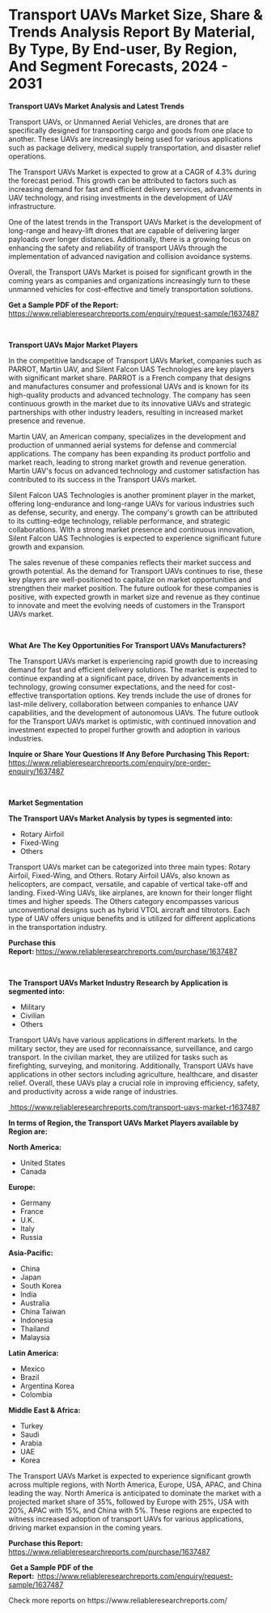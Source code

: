 <p><h1>Transport UAVs Market Size, Share & Trends Analysis Report By Material, By Type, By End-user, By Region, And Segment Forecasts, 2024 - 2031</h1></p><p><strong>Transport UAVs Market Analysis and Latest Trends</strong></p>
<p><p>Transport UAVs, or Unmanned Aerial Vehicles, are drones that are specifically designed for transporting cargo and goods from one place to another. These UAVs are increasingly being used for various applications such as package delivery, medical supply transportation, and disaster relief operations.</p><p>The Transport UAVs Market is expected to grow at a CAGR of 4.3% during the forecast period. This growth can be attributed to factors such as increasing demand for fast and efficient delivery services, advancements in UAV technology, and rising investments in the development of UAV infrastructure.</p><p>One of the latest trends in the Transport UAVs Market is the development of long-range and heavy-lift drones that are capable of delivering larger payloads over longer distances. Additionally, there is a growing focus on enhancing the safety and reliability of transport UAVs through the implementation of advanced navigation and collision avoidance systems.</p><p>Overall, the Transport UAVs Market is poised for significant growth in the coming years as companies and organizations increasingly turn to these unmanned vehicles for cost-effective and timely transportation solutions.</p></p>
<p><strong>Get a Sample PDF of the Report:&nbsp;</strong> <a href="https://www.reliableresearchreports.com/enquiry/request-sample/1637487">https://www.reliableresearchreports.com/enquiry/request-sample/1637487</a></p>
<p>&nbsp;</p>
<p><strong>Transport UAVs Major Market Players</strong></p>
<p><p>In the competitive landscape of Transport UAVs Market, companies such as PARROT, Martin UAV, and Silent Falcon UAS Technologies are key players with significant market share. PARROT is a French company that designs and manufactures consumer and professional UAVs and is known for its high-quality products and advanced technology. The company has seen continuous growth in the market due to its innovative UAVs and strategic partnerships with other industry leaders, resulting in increased market presence and revenue.</p><p>Martin UAV, an American company, specializes in the development and production of unmanned aerial systems for defense and commercial applications. The company has been expanding its product portfolio and market reach, leading to strong market growth and revenue generation. Martin UAV's focus on advanced technology and customer satisfaction has contributed to its success in the Transport UAVs market.</p><p>Silent Falcon UAS Technologies is another prominent player in the market, offering long-endurance and long-range UAVs for various industries such as defense, security, and energy. The company's growth can be attributed to its cutting-edge technology, reliable performance, and strategic collaborations. With a strong market presence and continuous innovation, Silent Falcon UAS Technologies is expected to experience significant future growth and expansion.</p><p>The sales revenue of these companies reflects their market success and growth potential. As the demand for Transport UAVs continues to rise, these key players are well-positioned to capitalize on market opportunities and strengthen their market position. The future outlook for these companies is positive, with expected growth in market size and revenue as they continue to innovate and meet the evolving needs of customers in the Transport UAVs market.</p></p>
<p>&nbsp;</p>
<p><strong>What Are The Key Opportunities For Transport UAVs Manufacturers?</strong></p>
<p><p>The Transport UAVs market is experiencing rapid growth due to increasing demand for fast and efficient delivery solutions. The market is expected to continue expanding at a significant pace, driven by advancements in technology, growing consumer expectations, and the need for cost-effective transportation options. Key trends include the use of drones for last-mile delivery, collaboration between companies to enhance UAV capabilities, and the development of autonomous UAVs. The future outlook for the Transport UAVs market is optimistic, with continued innovation and investment expected to propel further growth and adoption in various industries.</p></p>
<p><strong>Inquire or Share Your Questions If Any Before Purchasing This Report:</strong> <a href="https://www.reliableresearchreports.com/enquiry/pre-order-enquiry/1637487">https://www.reliableresearchreports.com/enquiry/pre-order-enquiry/1637487</a></p>
<p>&nbsp;</p>
<p><strong>Market Segmentation</strong></p>
<p><strong>The Transport UAVs Market Analysis by types is segmented into:</strong></p>
<p><ul><li>Rotary Airfoil</li><li>Fixed-Wing</li><li>Others</li></ul></p>
<p><p>Transport UAVs market can be categorized into three main types: Rotary Airfoil, Fixed-Wing, and Others. Rotary Airfoil UAVs, also known as helicopters, are compact, versatile, and capable of vertical take-off and landing. Fixed-Wing UAVs, like airplanes, are known for their longer flight times and higher speeds. The Others category encompasses various unconventional designs such as hybrid VTOL aircraft and tiltrotors. Each type of UAV offers unique benefits and is utilized for different applications in the transportation industry.</p></p>
<p><strong>Purchase this Report:&nbsp;</strong><a href="https://www.reliableresearchreports.com/purchase/1637487">https://www.reliableresearchreports.com/purchase/1637487</a></p>
<p>&nbsp;</p>
<p><strong>The Transport UAVs Market Industry Research by Application is segmented into:</strong></p>
<p><ul><li>Military</li><li>Civilian</li><li>Others</li></ul></p>
<p><p>Transport UAVs have various applications in different markets. In the military sector, they are used for reconnaissance, surveillance, and cargo transport. In the civilian market, they are utilized for tasks such as firefighting, surveying, and monitoring. Additionally, Transport UAVs have applications in other sectors including agriculture, healthcare, and disaster relief. Overall, these UAVs play a crucial role in improving efficiency, safety, and productivity across a wide range of industries.</p></p>
<p><a href="https://www.reliableresearchreports.com/transport-uavs-market-r1637487">&nbsp;https://www.reliableresearchreports.com/transport-uavs-market-r1637487</a></p>
<p><strong>In terms of Region, the Transport UAVs Market Players available by Region are:</strong></p>
<p>
    <p> <strong> North America: </strong>
        <ul>
            <li>United States</li>
            <li>Canada</li>
        </ul>
        </p> 
    <p> <strong> Europe: </strong>
        <ul>
            <li>Germany</li>
            <li>France</li>
            <li>U.K.</li>
            <li>Italy</li>
            <li>Russia</li>
        </ul>
        </p> 
    <p> <strong> Asia-Pacific: </strong>
        <ul>
            <li>China</li>
            <li>Japan</li>
            <li>South Korea</li>
            <li>India</li>
            <li>Australia</li>
            <li>China Taiwan</li>
            <li>Indonesia</li>
            <li>Thailand</li>
            <li>Malaysia</li>
        </ul>
        </p> 
    <p> <strong> Latin America: </strong>
        <ul>
            <li>Mexico</li>
            <li>Brazil</li>
            <li>Argentina Korea</li>
            <li>Colombia</li>
        </ul>
        </p> 
    <p> <strong> Middle East & Africa: </strong>
        <ul>
            <li>Turkey</li>
            <li>Saudi</li>
            <li>Arabia</li>
            <li>UAE</li>
            <li>Korea</li>
        </ul>
    </p>
    </p>
<p><p>The Transport UAVs Market is expected to experience significant growth across multiple regions, with North America, Europe, USA, APAC, and China leading the way. North America is anticipated to dominate the market with a projected market share of 35%, followed by Europe with 25%, USA with 20%, APAC with 15%, and China with 5%. These regions are expected to witness increased adoption of transport UAVs for various applications, driving market expansion in the coming years.</p></p>
<p><strong>Purchase this Report: </strong><a href="https://www.reliableresearchreports.com/purchase/1637487">https://www.reliableresearchreports.com/purchase/1637487</a></p>
<p>&nbsp;<strong>Get a Sample PDF of the Report:&nbsp;&nbsp;</strong><a href="https://www.reliableresearchreports.com/enquiry/request-sample/1637487">https://www.reliableresearchreports.com/enquiry/request-sample/1637487</a></p>
<p><strong></strong></p>
<p>Check more reports on https://www.reliableresearchreports.com/</p>